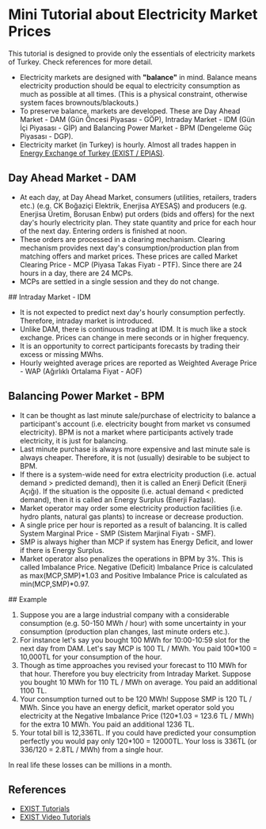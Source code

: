 # Mini Tutorial about Electricity Market Prices

This tutorial is designed to provide only the essentials of electricity markets of Turkey. Check references for more detail.

+ Electricity markets are designed with **"balance"** in mind. Balance means electricity production should be equal to electricity consumption as much as possible at all times. (This is a physical constraint, otherwise system faces brownouts/blackouts.)
+ To preserve balance, markets are developed. These are Day Ahead Market - DAM (Gün Öncesi Piyasası - GÖP), Intraday Market - IDM (Gün İçi Piyasası - GİP) and Balancing Power Market - BPM (Dengeleme Güç Piyasası - DGP).
+ Electricity market (in Turkey) is hourly. Almost all trades happen in [Energy Exchange of Turkey (EXIST / EPIAS)](https://www.epias.com.tr/).

## Day Ahead Market - DAM

+ At each day, at Day Ahead Market, consumers (utilities, retailers, traders etc.) (e.g. CK Boğaziçi Elektrik, Enerjisa AYESAŞ) and producers (e.g. Enerjisa Üretim, Borusan Enbw) put orders (bids and offers) for the next day's hourly electricity plan. They state quantity and price for each hour of the next day. Entering orders is finished at noon.
+ These orders are processed in a clearing mechanism. Clearing mechanism provides next day's consumption/production plan from matching offers and market prices. These prices are called Market Clearing Price - MCP (Piyasa Takas Fiyatı - PTF). Since there are 24 hours in a day, there are 24 MCPs.
+ MCPs are settled in a single session and they do not change.

## Intraday Market - IDM

+ It is not expected to predict next day's hourly consumption perfectly. Therefore, intraday market is introduced.
+ Unlike DAM, there is continuous trading at IDM. It is much like a stock exchange. Prices can change in mere seconds or in higher frequency.
+ It is an opportunity to correct participants forecasts by trading their excess or missing MWhs.
+ Hourly weighted average prices are reported as Weighted Average Price - WAP (Ağırlıklı Ortalama Fiyat - AOF)

## Balancing Power Market - BPM

+ It can be thought as last minute sale/purchase of electricity to balance a participant's account (i.e. electricity bought from market vs consumed electricity). BPM is not a market where participants actively trade electricity, it is just for balancing.
+ Last minute purchase is always more expensive and last minute sale is always cheaper. Therefore, it is not (usually) desirable to be subject to BPM.
+ If there is a system-wide need for extra electricity production (i.e. actual demand > predicted demand), then it is called an Enerji Deficit (Enerji Açığı). If the situation is the opposite (i.e. actual demand < predicted demand), then it is called an Energy Surplus (Enerji Fazlası).
+ Market operator may order some electricity production facilities (i.e. hydro plants, natural gas plants) to increase or decrease production.
+ A single price per hour is reported as a result of balancing. It is called System Marginal Price - SMP (Sistem Marjinal Fiyatı - SMF).
+ SMP is always higher than MCP if system has Energy Deficit, and lower if there is Energy Surplus.
+ Market operator also penalizes the operations in BPM by 3%. This is called Imbalance Price. Negative (Deficit) Imbalance Price is calculated as max(MCP,SMP)*1.03 and Positive Imbalance Price is calculated as min(MCP,SMP)*0.97.

## Example

1. Suppose you are a large industrial company with a considerable consumption (e.g. 50-150 MWh / hour) with some uncertainty in your consumption (production plan changes, last minute orders etc.).
2. For instance let's say you bought 100 MWh for 10:00-10:59 slot for the next day from DAM. Let's say MCP is 100 TL / MWh. You paid 100*100 = 10,000TL for your consumption of the hour.
3. Though as time approaches you revised your forecast to 110 MWh for that hour. Therefore you buy electricity from Intraday Market. Suppose you bought 10 MWh for 110 TL / MWh on average. You paid an additional 1100 TL.
4. Your consumption turned out to be 120 MWh! Suppose SMP is 120 TL / MWh. Since you have an energy deficit, market operator sold you electricity at the Negative Imbalance Price (120*1.03 = 123.6 TL / MWh) for the extra 10 MWh. You paid an additional 1236 TL.
5. Your total bill is 12,336TL. If you could have predicted your consumption perfectly you would pay only 120*100 = 12000TL. Your loss is 336TL (or 336/120 = 2.8TL / MWh) from a single hour.

In real life these losses can be millions in a month.

## References

+ [EXIST Tutorials](https://www.epias.com.tr/en/day-ahead-market/introduction/)
+ [EXIST Video Tutorials](https://www.youtube.com/channel/UCASXs_GvnskJzzYDe0SmnCQ)

